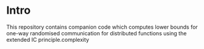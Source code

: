 # Intro

This repository contains companion code which computes lower bounds for one-way randomised communication for distributed functions using the extended IC principle.complexity 
